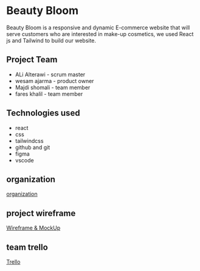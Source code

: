 # Beauty Bloom


Beauty Bloom is a responsive and dynamic E-commerce website that will serve customers who are interested in make-up cosmetics, we used React js and Tailwind to build our website.  


## Project Team 
- ALi Alterawi - scrum master
- wesam  ajarma - product owner
- Majdi shomali - team member
- fares khalil - team member


## Technologies used
- react
- css
- tailwindcss
- github and git
- figma
- vscode

## organization
[organization](https://github.com/Make-up-project)


## project wireframe
[Wireframe & MockUp](https://www.figma.com/file/vHoFYUZaLrqdvI6WlDp1OQ/Makup-project?type=design&node-id=0%3A1&t=PWnxh8tKBkZpD10N-1)


## team trello
[Trello](https://trello.com/w/makeup225)
